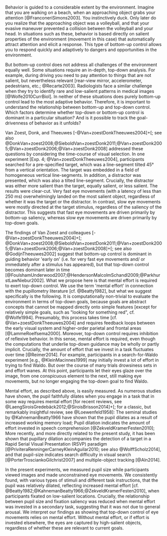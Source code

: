 Behavior is guided to a considerable extent by the environment. Imagine that you are walking on a beach, when an approaching object grabs your attention [@FranconeriSimons2003]. You instinctively duck. Only later do you realize that the approaching object was a volleyball, and that your evasive maneuver prevented a collision between the volleyball and your head. In situations such as these, behavior is based directly on salient properties of the environment (movement in this case) that automatically attract attention and elicit a response. This type of bottom-up control allows you to respond quickly and adaptively to dangers and opportunities in the environment.

But bottom-up control does not address all challenges of the environment equally well. Some situations require an in-depth, top-down analysis. For example, during driving you need to pay attention to things that are not salient, but nevertheless relevant [rear-view mirror, accelerometer, pedestrians, etc.; @Recarte2003]. Radiologists face a similar challenge when they try to identify rare and low-salient patterns in medical images [@Wolfe2010CurrBiol]. In neither of these situations does purely bottom-up control lead to the most adaptive behavior. Therefore, it is important to understand the relationship between bottom-up and top-down control. Which factors determine whether top-down or bottom-up control is dominant in a particular situation? And is it possible to track the goal-drivenness of behavior as it unfolds?

Van Zoest, Donk, and Theeuwes [-@Van+zoestDonkTheeuwes2004]+[; see also @DonkVan+zoest2008;@SieboldVan+zoestDonk2011;@Van+zoestDonk2005;@Van+zoestDonk2006;@Van+zoestDonk2008] addressed these questions by considering the time-course of visual selection. In one experiment [Exp. 4; @Van+zoestDonkTheeuwes2004], participants searched for a pre-specified target, which was a line-segment tilted 45° from a vertical orientation. The target was embedded in a field of homogeneous vertical line-segments. In addition, a distractor was presented, which was also a tilted line-segment. Crucially, the distractor was either more salient than the target, equally salient, or less salient. The results were clear-cut. Very fast eye movements (with a latency of less than 250 ms) overwhelmingly landed on the most salient object, regardless of whether it was the target or the distractor. In contrast, slow eye movements were mostly directed at the target stimulus, regardless of the saliency of the distractor. This suggests that fast eye movements are driven primarily by bottom-up saliency, whereas slow eye movements are driven primarily by top-down goals.

The findings of Van Zoest and colleagues [-@Van+zoestDonkTheeuwes2004]+[; @DonkVan+zoest2008;@SieboldVan+zoestDonk2011;@Van+zoestDonk2005;@Van+zoestDonk2006;@Van+zoestDonk2008]+[; see also @GodijnTheeuwes2002] suggest that bottom-up control is dominant in guiding behavior 'early on' (i.e. for very fast eye movements and/ or immediately after a stimulus has appeared), but that top-down control becomes dominant later in time [@FoulshamUnderwood2007;@HendersonMalcolmSchandl2009;@ParkhurstLawNiebur2002]. What we propose here is that mental effort is required to exert top-down control. We use the term 'mental effort' in connection with the pupillometry literature [cf. @Beatty1982], but what we suggest specifically is the following. It is computationally non-trivial to evaluate the environment in terms of top-down goals, because goals are abstract concepts that cannot be mapped directly onto simple features [except for relatively simple goals, such as "looking for something red", cf. @Wolfe1994]. Presumably, this process takes time [cf. @Van+zoestDonkTheeuwes2004] and requires feedback loops between the early visual system and higher-order parietal and frontal areas [@LammeRoelfsema2000]. Moreover, top-down control requires inhibition of reflexive behavior. In this sense, mental effort is required, even though the computations that underlie top-down guidance may be wholly or partly implicit. Crucially, the amount of effort that we invest in a task fluctuates over time [@Reimer2014]. For example, participants in a search-for-Waldo experiment [e.g., @KleinMacinnes1999] may initially invest a lot of effort in trying to find Waldo. But over the course of many trials drowsiness sets in and effort wanes. At this point, participants let their eyes glaze over the image, from one conspicuous element to the next, still making eye movements, but no longer engaging the top-down goal to find Waldo. 

Mental effort, as described above, is easily measured. As numerous studies have shown, the pupil faithfully dilates when you engage in a task that in some way requires mental effort [for recent reviews, see @LaengSiroisGredebäck2012;@SiroisBrisson2014]+[; for a classic, but remarkably insightful review, see @Loewenfeld1958]: The seminal studies by @KahnemanBeatty1966 have shown that the pupil dilates as a result of increased working memory load; Pupil dilation indicates the amount of effort invested in speech comprehension [@ZekveldKramerFesten2010]; More recently, and more directly related to the present study, it has been shown that pupillary dilation accompanies the detection of a target in a Rapid Serial Visual Presentation (RSVP) paradigm [@PriviteraRenningerCarneyKleinAguilar2010; see also @WolffScholz2014], and that pupil-size indicates search difficulty in visual search [@PorterTrosciankoGilchrist2007] and multiple-object tracking [@Aln2014].

In the present experiments, we measured pupil size while participants viewed images and made unconstrained eye movements. We consistently found, with various types of stimuli and different task instructions, that the pupil was relatively dilated, reflecting increased mental effort [cf. @Beatty1982;@KahnemanBeatty1966;@ZekveldKramerFesten2010], when participants fixated on low-salient locations. Crucially, the relationship between pupil size and fixation saliency was reduced when mental effort was invested in a secondary task, suggesting that it was not due to general arousal. We interpret our findings as showing that top-down control of eye movements relies on mental effort. Without mental effort, or if effort is invested elsewhere, the eyes are captured by high-salient objects, regardless of whether these are relevant to current goals.
